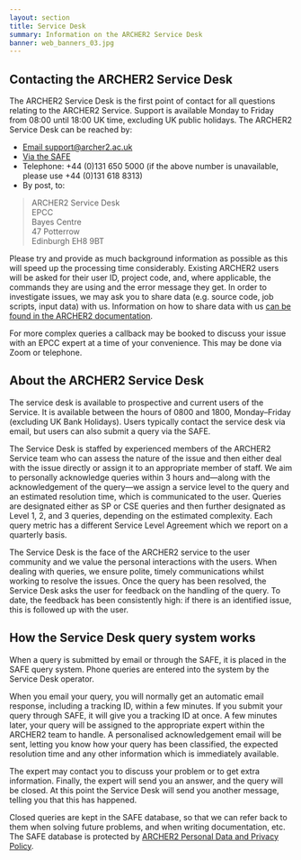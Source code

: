 ```yaml
---
layout: section
title: Service Desk
summary: Information on the ARCHER2 Service Desk
banner: web_banners_03.jpg
---
```


## Contacting the ARCHER2 Service Desk

The ARCHER2 Service Desk is the first point of contact for all questions relating to the ARCHER2 Service. Support is available Monday to Friday from 08:00 until 18:00 UK time, excluding UK public holidays. The ARCHER2 Service Desk can be reached by:

- [Email support@archer2.ac.uk](mailto:support@archer2.ac.uk)
- [Via the SAFE](https://safe.epcc.ed.ac.uk/)
- Telephone: +44 (0)131 650 5000 (if the above number is unavailable, please use +44 (0)131 618 8313)
- By post, to:

> ARCHER2 Service Desk  
EPCC  
Bayes Centre  
47 Potterrow  
Edinburgh EH8 9BT

Please try and provide as much background information as possible as this will speed up the processing time considerably. Existing ARCHER2 users will be asked for their user ID, project code, and, where applicable, the commands they are using and the error message they get. In order to investigate issues, we may ask you to share data (e.g. source code, job scripts, input data) with us. Information on how to share data with us [can be found in the ARCHER2 documentation](https://docs.archer2.ac.uk/user-guide/data/#sharing-data-with-all-archer2-users).

For more complex queries a callback may be booked to discuss your issue with an EPCC expert at a time of your convenience. This may be done via Zoom or telephone.

## About the ARCHER2 Service Desk

The service desk is available to prospective and current users of the Service. It is available between the hours of 0800 and 1800, Monday–Friday (excluding UK Bank Holidays). Users typically contact the service desk via email, but users can also submit a query via the SAFE. 

The Service Desk is staffed by experienced members of the ARCHER2 Service team who can assess the nature of the issue and then either deal with the issue directly or assign it to an appropriate member of staff. We aim to personally acknowledge queries within 3 hours and—along with the acknowledgement of the query—we assign a service level to the query and an estimated resolution time, which is communicated to the user. Queries are designated either as SP or CSE queries and then further designated as Level 1, 2, and 3 queries, depending on the estimated complexity. Each query metric has a different Service Level Agreement which we report on a quarterly basis. 

The Service Desk is the face of the ARCHER2 service to the user community and we value the personal interactions with the users. When dealing with queries, we ensure polite, timely communications whilst working to resolve the issues. Once the query has been resolved, the Service Desk asks the user for feedback on the handling of the query. To date, the feedback has been consistently high: if there is an identified issue, this is followed up with the user. 


## How the Service Desk query system works

When a query is submitted by email or through the SAFE, it is placed in the SAFE query system. Phone queries are entered into the system by the Service Desk operator.

When you email your query, you will normally get an automatic email response, including a tracking ID, within a few minutes. If you submit your query through SAFE, it will give you a tracking ID at once. A few minutes later, your query will be assigned to the appropriate expert within the ARCHER2 team to handle.  A personalised acknowledgement email will be sent, letting you know how your query has been classified, the expected resolution time and any other information which is immediately available.

The expert may contact you to discuss your problem or to get extra information. Finally, the expert will send you an answer, and the query will be closed. At this point the Service Desk will send you another message, telling you that this has happened.

Closed queries are kept in the SAFE database, so that we can refer back to them when solving future problems, and when writing documentation, etc. The SAFE database is protected by [ARCHER2 Personal Data and Privacy Policy](../about/policies/privacy.html). 


